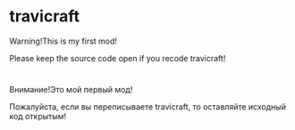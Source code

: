 # travicraft
Warning!This is my first mod!

Please keep the source code open if you recode travicraft!
# 
Внимание!Это мой первый мод!

Пожалуйста, если вы переписываете travicraft, то оставляйте исходный код открытым!
